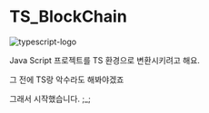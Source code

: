 # TS_BlockChain

![typescript-logo](https://user-images.githubusercontent.com/54773137/116511368-4e616800-a901-11eb-85f7-8b3d9e69a3bb.png)

Java Script 프로젝트를 TS 환경으로 변환시키려고 해요.

그 전에 TS랑 악수라도 해봐야겠죠

그래서 시작했습니다. ;\_;
